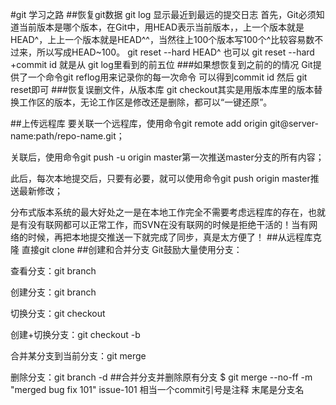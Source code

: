 #git 学习之路
##恢复git数据
git log 显示最近到最远的提交日志
首先，Git必须知道当前版本是哪个版本，在Git中，用HEAD表示当前版本，，上一个版本就是HEAD^，上上一个版本就是HEAD^^，当然往上100个版本写100个^比较容易数不过来，所以写成HEAD~100。
git reset --hard HEAD^
也可以
git reset --hard +commit id  就是从 git log里看到的前五位
###如果想恢复到之前的的情况
Git提供了一个命令git reflog用来记录你的每一次命令
可以得到commit id 然后 git reset即可
###恢复误删文件，从版本库
git checkout其实是用版本库里的版本替换工作区的版本，无论工作区是修改还是删除，都可以“一键还原”。

##上传远程库
要关联一个远程库，使用命令git remote add origin git@server-name:path/repo-name.git；

关联后，使用命令git push -u origin master第一次推送master分支的所有内容；

此后，每次本地提交后，只要有必要，就可以使用命令git push origin master推送最新修改；

分布式版本系统的最大好处之一是在本地工作完全不需要考虑远程库的存在，也就是有没有联网都可以正常工作，而SVN在没有联网的时候是拒绝干活的！当有网络的时候，再把本地提交推送一下就完成了同步，真是太方便了！
##从远程库克隆
直接git clone <http>
##创建和合并分支
Git鼓励大量使用分支：

查看分支：git branch

创建分支：git branch <name>

切换分支：git checkout <name>

创建+切换分支：git checkout -b <name>

合并某分支到当前分支：git merge <name>

删除分支：git branch -d <name>
##合并分支并删除原有分支
$ git merge --no-ff -m "merged bug fix 101" issue-101  相当一个commit引号是注释  末尾是分支名
